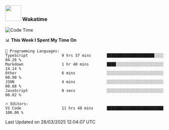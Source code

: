 ### <img src="https://media.giphy.com/media/VgCDAzcKvsR6OM0uWg/giphy.gif" width="50"> Wakatime

  <!--START_SECTION:waka-->
![Code Time](http://img.shields.io/badge/Code%20Time-1%2C529%20hrs%2058%20mins-blue)

📊 **This Week I Spent My Time On** 

```text
💬 Programming Languages: 
TypeScript               9 hrs 57 mins       █████████████████████░░░░   84.26 % 
Markdown                 1 hr 40 mins        ████░░░░░░░░░░░░░░░░░░░░░   14.14 % 
Other                    6 mins              ░░░░░░░░░░░░░░░░░░░░░░░░░   00.90 % 
JSON                     4 mins              ░░░░░░░░░░░░░░░░░░░░░░░░░   00.68 % 
JavaScript               0 secs              ░░░░░░░░░░░░░░░░░░░░░░░░░   00.02 % 

🔥 Editors: 
VS Code                  11 hrs 48 mins      █████████████████████████   100.00 % 
```


 Last Updated on 28/03/2025 12:04:07 UTC
<!--END_SECTION:waka-->
